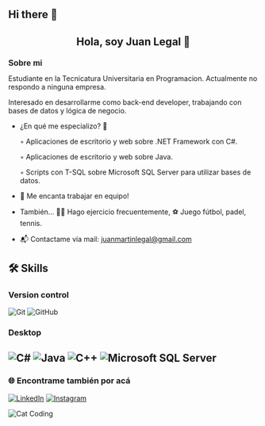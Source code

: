 ## Hi there 👋
<h2 align="center">Hola, soy Juan Legal 👋</h2>
<h2 style="font-family: Arial; font-size: 16px;">Sobre mi</h2>
Estudiante en la Tecnicatura Universitaria en Programacion. Actualmente no respondo a ninguna empresa.


Interesado en desarrollarme como back-end developer, trabajando con bases de datos y lógica de negocio.


- ¿En qué me especializo? 🧐
  
  ◦ Aplicaciones de escritorio y web sobre .NET Framework con C#.

  ◦ Aplicaciones de escritorio y web sobre Java.
  
  ◦ Scripts con T-SQL sobre Microsoft SQL Server para utilizar bases de datos.


- 🤝 Me encanta trabajar en equipo!

- También... 🏃‍♂️ Hago ejercicio frecuentemente, ⚽ Juego fútbol, padel, tennis.

- 📬 Contactame vía mail: [juanmartinlegal@gmail.com](mailto:juanmartinlegal@gmail.com)



## 🛠️ Skills

### Version control
![Git](https://img.shields.io/badge/git-F05032?style=flat&logo=git&logoColor=white)
![GitHub](https://img.shields.io/badge/github-181717?style=flat&logo=github&logoColor=white)


### Desktop
![C#](https://img.shields.io/badge/c%23-239120?style=flat&logo=c-sharp&logoColor=white)
![Java](https://img.shields.io/badge/java-007396?style=flat&logo=java&logoColor=white)
![C++](https://img.shields.io/badge/c++-00599C?style=flat&logo=c%2B%2B&logoColor=white)
![Microsoft SQL Server](https://img.shields.io/badge/microsoft%20sql%20server-CC2927?style=flat&logo=microsoftsqlserver&logoColor=white)
---

### 🌐 Encontrame también por acá
[![LinkedIn](https://img.shields.io/badge/linkedin-0077B5?style=flat&logo=linkedin&logoColor=white)](https://www.linkedin.com/in/juan-legal-673150298/)
[![Instagram](https://img.shields.io/badge/instagram-E4405F?style=flat&logo=instagram&logoColor=white)](https://www.instagram.com/juanlegall/)


![Cat Coding](https://media.tenor.com/2uyENRmiUt0AAAAC/coding.gif)

<!--
**Juanlegall/JuanLegall** is a ✨ _special_ ✨ repository because its `README.md` (this file) appears on your GitHub profile.

Here are some ideas to get you started:

- 🔭 I’m currently working on ...
- 🌱 I’m currently learning ...
- 👯 I’m looking to collaborate on ...
- 🤔 I’m looking for help with ...
- 💬 Ask me about ...
- 📫 How to reach me: ...
- 😄 Pronouns: ...
- ⚡ Fun fact: ...
-->
